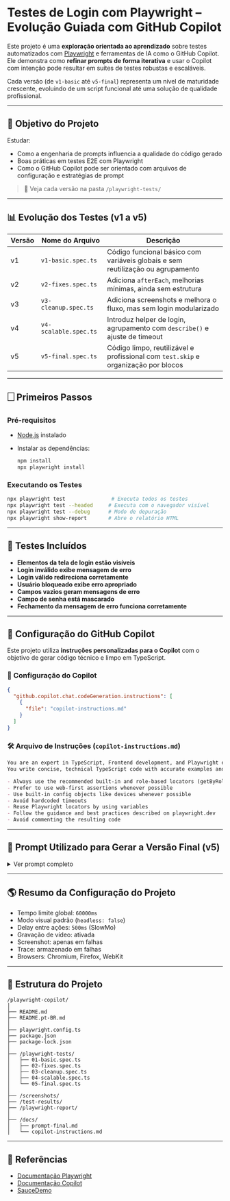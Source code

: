 # Testes de Login com Playwright – Evolução Guiada com GitHub Copilot

Este projeto é uma **exploração orientada ao aprendizado** sobre testes automatizados com [Playwright](https://playwright.dev/) e ferramentas de IA como o GitHub Copilot.
Ele demonstra como **refinar prompts de forma iterativa** e usar o Copilot com intenção pode resultar em suítes de testes robustas e escaláveis.

Cada versão (de `v1-basic` até `v5-final`) representa um nível de maturidade crescente, evoluindo de um script funcional até uma solução de qualidade profissional.

---

## 🌟 Objetivo do Projeto

Estudar:

* Como a engenharia de prompts influencia a qualidade do código gerado
* Boas práticas em testes E2E com Playwright
* Como o GitHub Copilot pode ser orientado com arquivos de configuração e estratégias de prompt

> 📁 Veja cada versão na pasta `/playwright-tests/`

---

## 📊 Evolução dos Testes (v1 a v5)

| Versão | Nome do Arquivo       | Descrição                                                                          |
| ------ | --------------------- | ---------------------------------------------------------------------------------- |
| v1     | `v1-basic.spec.ts`    | Código funcional básico com variáveis globais e sem reutilização ou agrupamento    |
| v2     | `v2-fixes.spec.ts`    | Adiciona `afterEach`, melhorias mínimas, ainda sem estrutura                       |
| v3     | `v3-cleanup.spec.ts`  | Adiciona screenshots e melhora o fluxo, mas sem login modularizado                 |
| v4     | `v4-scalable.spec.ts` | Introduz helper de login, agrupamento com `describe()` e ajuste de timeout         |
| v5     | `v5-final.spec.ts`    | Código limpo, reutilizável e profissional com `test.skip` e organização por blocos |

---

## 🗌 Primeiros Passos

### Pré-requisitos

* [Node.js](https://nodejs.org/) instalado
* Instalar as dependências:

  ```bash
  npm install
  npx playwright install
  ```

### Executando os Testes

```bash
npx playwright test               # Executa todos os testes
npx playwright test --headed     # Executa com o navegador visível
npx playwright test --debug      # Modo de depuração
npx playwright show-report       # Abre o relatório HTML
```

---

## 🔢 Testes Incluídos

* **Elementos da tela de login estão visíveis**
* **Login inválido exibe mensagem de erro**
* **Login válido redireciona corretamente**
* **Usuário bloqueado exibe erro apropriado**
* **Campos vazios geram mensagens de erro**
* **Campo de senha está mascarado**
* **Fechamento da mensagem de erro funciona corretamente**

---

## 🧠 Configuração do GitHub Copilot

Este projeto utiliza **instruções personalizadas para o Copilot** com o objetivo de gerar código técnico e limpo em TypeScript.

### 🔧 Configuração do Copilot

```json
{
  "github.copilot.chat.codeGeneration.instructions": [
    {
      "file": "copilot-instructions.md"
    }
  ]
}
```

### 🛠️ Arquivo de Instruções (`copilot-instructions.md`)

```md
You are an expert in TypeScript, Frontend development, and Playwright end-to-end testing.
You write concise, technical TypeScript code with accurate examples and the correct types.

- Always use the recommended built-in and role-based locators (getByRole, getByLabel, etc.)
- Prefer to use web-first assertions whenever possible
- Use built-in config objects like devices whenever possible
- Avoid hardcoded timeouts
- Reuse Playwright locators by using variables
- Follow the guidance and best practices described on playwright.dev
- Avoid commenting the resulting code
```

---

## 🔎 Prompt Utilizado para Gerar a Versão Final (v5)

<details>
<summary>Ver prompt completo</summary>

```md
Crie uma suíte de testes automatizados usando Playwright em TypeScript para a página de login do site https://www.saucedemo.com/. A suíte deve seguir as melhores práticas do Playwright e atender aos seguintes requisitos:

Requisitos Técnicos:
Configuração Geral:

- Use BASE_URL como constante para a URL do site.
- Utilize test.beforeEach para:
  - Navegar para BASE_URL.
  - Aplicar waitForLoadState('domcontentloaded') para garantir que a página esteja carregada.
  - Inicializar locators reutilizáveis para os elementos principais:
    - Campo de usuário → getByPlaceholder('Username')
    - Campo de senha → getByPlaceholder('Password')
    - Botão de login → getByRole('button', { name: 'Login' })
- Implemente test.afterEach para capturar screenshots com nomes baseados no título do teste (after-[testname].png).

Testes a serem implementados:

- Verificar elementos da página de login
- Login inválido
- Login válido
- Usuário bloqueado
- Campos vazios
- Campo de senha mascarado
- Fechar mensagem de erro

Boas Práticas:

- Use assertions web-first (toBeVisible, toHaveURL, toHaveAttribute, etc.)
- Evite timeouts fixos e utilize os mecanismos internos do Playwright
- Reutilize locators sempre que possível
- Extraia uma função utilitária login(page, username, password) para reduzir repetição
- Capture screenshots para cada teste e salve na pasta screenshots com nomes descritivos
- Use test.describe para agrupar testes logicamente (ex: "Erros", "Usabilidade")
- Use test.skip ou test.todo para cenários futuros

Cenários Futuros:

- Persistência de sessão após atualização da página
- Funcionalidade de logout e redirecionamento para a página de login
- Teste de responsividade em dispositivos móveis e tablets usando Playwright devices

Observações:

- O código deve ser limpo, conciso e seguir as melhores práticas descritas na documentação oficial do Playwright
- Evite comentários desnecessários no código gerado
```

</details>

---

## 🌎 Resumo da Configuração do Projeto

* Tempo limite global: `60000ms`
* Modo visual padrão (`headless: false`)
* Delay entre ações: `500ms` (SlowMo)
* Gravação de vídeo: ativada
* Screenshot: apenas em falhas
* Trace: armazenado em falhas
* Browsers: Chromium, Firefox, WebKit

---

## 📂 Estrutura do Projeto

```
/playwright-copilot/
│
├── README.md
├── README.pt-BR.md
│
├── playwright.config.ts
├── package.json
├── package-lock.json
│
├── /playwright-tests/
│   ├── 01-basic.spec.ts
│   ├── 02-fixes.spec.ts
│   ├── 03-cleanup.spec.ts
│   ├── 04-scalable.spec.ts
│   └── 05-final.spec.ts
│
├── /screenshots/
├── /test-results/
├── /playwright-report/
│
├── /docs/
│   ├── prompt-final.md
│   └── copilot-instructions.md
```

---

## 📙 Referências

* [Documentação Playwright](https://playwright.dev)
* [Documentação Copilot](https://docs.github.com/pt/copilot)
* [SauceDemo](https://www.saucedemo.com)
